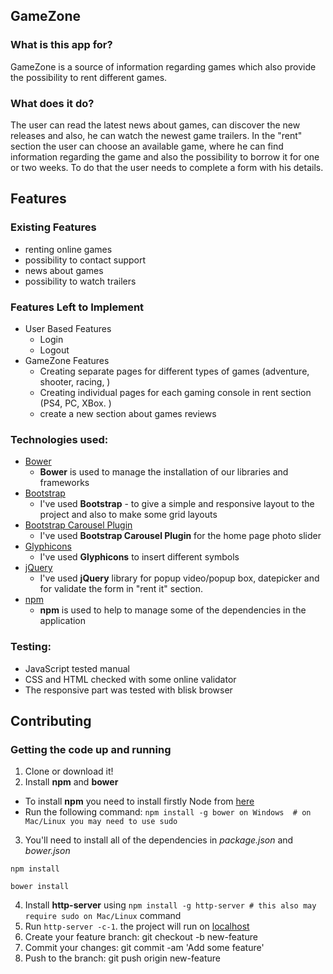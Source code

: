 ## GameZone
 
### What is this app for?

GameZone is a source of information regarding games which also provide the possibility to rent different games.
 
### What does it do?

The user can read the latest news about games, can discover the new releases and also, he can watch the newest game trailers. In the "rent" section the user can choose an available game, where he can find information regarding the game and also the possibility to borrow it for one or two weeks. To do that the user needs to complete a form with his details.
 
## Features
 
### Existing Features
- renting online games
- possibility to contact support
- news about games
- possibility to watch trailers
 
### Features Left to Implement
- User Based Features
    - Login
    - Logout
- GameZone Features
	- Creating separate pages for different types of games (adventure, shooter, racing, )
    - Creating individual pages for each gaming console in rent section (PS4, PC, XBox. )
    - create a new section about games reviews

### Technologies used:
- [Bower](https://bower.io/)
    - **Bower** is used to manage the installation of our libraries and frameworks
- [Bootstrap](http://getbootstrap.com/)
    - I've used **Bootstrap** - to give a simple and responsive layout to the project and also to make some grid layouts
- [Bootstrap Carousel Plugin](http://getbootstrap.com/)
    - I've used **Bootstrap Carousel Plugin** for the home page photo slider
- [Glyphicons](https://glyphicons.bootstrapcheatsheets.com//)
    - I've used **Glyphicons** to insert different symbols
- [jQuery](https://jquery.com///)
    - I've used **jQuery** library for popup video/popup box, datepicker and for validate the form in "rent it" section.
- [npm](https://www.npmjs.com/)
    - **npm** is used to help to manage some of the dependencies in the application
    
### Testing:
- JavaScript tested manual
- CSS and HTML checked with some online validator 
- The responsive part was tested with blisk browser

 ## Contributing
 
### Getting the code up and running
1. Clone or download it!
2. Install  **npm** and **bower** 
  * To install **npm** you need to install firstly Node from [here](https://nodejs.org/en/)
  * Run the following command:
     `npm install -g bower on Windows  # on Mac/Linux you may need to use sudo`
3. You'll need to install all of the dependencies in *package.json* and *bower.json*
  ```
  npm install
 
  bower install
  ```
4. Install **http-server** using ```npm install -g http-server # this also may require sudo on Mac/Linux``` command
5. Run ```http-server -c-1```. the project will run on [localhost](http://127.0.0.1:8080)
6. Create your feature branch: git checkout -b new-feature
7. Commit your changes: git commit -am 'Add some feature'
8. Push to the branch: git push origin new-feature